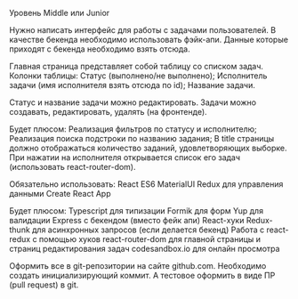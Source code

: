 Уровень Middle или Junior

Нужно написать интерфейс для работы с задачами пользователей.
В качестве бекенда необходимо использовать фэйк-апи.
Данные которые приходят с бекенда необходимо взять отсюда.

Главная страница представляет собой таблицу со списком задач.
Колонки таблицы:
Статус (выполнено/не выполнено);
Исполнитель задачи (имя исполнителя взять отсюда по id);
Название задачи.

Статус и название задачи можно редактировать.
Задачи можно создавать, редактировать, удалять (на фронтенде).


Будет плюсом:
Реализация фильтров по статусу и исполнителю;
Реализация поиска подстроки по названию задания;
В title страницы должно отображаться количество заданий, удовлетворяющих выборке.
При нажатии на исполнителя открывается список его задач (использовать react-router-dom). 

Обязательно использовать:
React
ES6
MaterialUI
Redux для управления данными
Create React App

Будет плюсом: 
Typescript для типизации
Formik для форм
Yup для валидации
Express с бекендом (вместо фейк апи)
React-хуки
Redux-thunk для асинхронных запросов (если делается бекенд)
Работа с react-redux с помощью хуков
react-router-dom для главной страницы и страниц редактирования задач
codesandbox.io для онлайн просмотра

Оформить все в git-репозитории на сайте github.com. Необходимо создать инициализирующий коммит. А тестовое оформить в виде ПР (pull request) в git.
